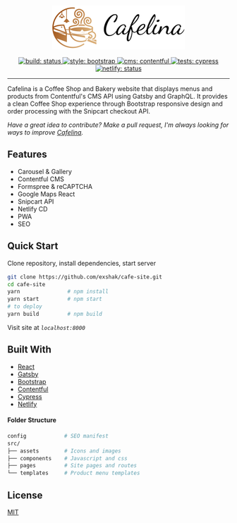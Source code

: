 <p align="center">
  <a href="https://cafelina.netlify.com">
    <img src="./src/assets/icons/logo.svg" alt="Cafelina" width="300" />
  </a>
</p>

<p align="center">
  <a href="https://github.com/exshak/cafe-site">
    <img src="https://img.shields.io/badge/build-passing-success.svg" alt="build: status" />
  </a>
  <a href="https://getbootstrap.com">
    <img src="https://img.shields.io/badge/style-%F0%9F%92%85%20bootstrap-orange.svg?colorB=daa357&colorA=db748e" alt="style: bootstrap" />
  </a>
  <a href="https://contentful.com">
    <img src="https://img.shields.io/badge/cms-contentful-00bbcc.svg" alt="cms: contentful" />
  </a>
  <a href="https://cypress.io">
    <img src="https://img.shields.io/badge/tests-cypress-00cc99.svg" alt="tests: cypress" />
  </a>
  <a href="https://app.netlify.com/sites/cafelina/deploys">
    <img src="https://api.netlify.com/api/v1/badges/71c43047-2d8e-4fc3-9bee-ff1bc9b2986a/deploy-status" alt="netlify: status" />
  </a>
</p>

---

Cafelina is a Coffee Shop and Bakery website that displays menus and products from Contentful's CMS API using Gatsby and GraphQL. It provides a clean Coffee Shop experience through Bootstrap responsive design and order processing with the Snipcart checkout API.

_Have a great idea to contribute? Make a pull request, I'm always looking for ways to improve [Cafelina](https://cafelina.netlify.com)._

## Features

- Carousel & Gallery
- Contentful CMS
- Formspree & reCAPTCHA
- Google Maps React
- Snipcart API
- Netlify CD
- PWA
- SEO

## Quick Start

Clone repository, install dependencies, start server

```sh
git clone https://github.com/exshak/cafe-site.git
cd cafe-site
yarn               # npm install
yarn start         # npm start
# to deploy
yarn build         # npm build
```

Visit site at _`localhost:8000`_

## Built With

- [React](https://reactjs.org)
- [Gatsby](https://gatsbyjs.org)
- [Bootstrap](https://getbootstrap.com)
- [Contentful](https://contentful.com)
- [Cypress](https://cypress.io)
- [Netlify](https://netlify.com)

#### Folder Structure

```sh
config            # SEO manifest
src/
├── assets        # Icons and images
├── components    # Javascript and css
├── pages         # Site pages and routes
└── templates     # Product menu templates
```

## License

[MIT](./LICENSE)
